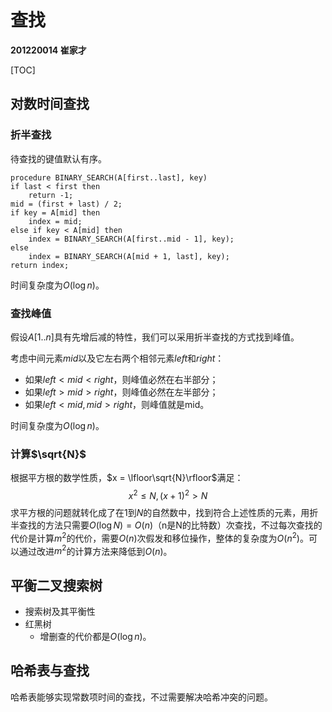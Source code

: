 # 查找

**201220014 崔家才**



[TOC]



## 对数时间查找

### 折半查找

待查找的键值默认有序。

```pseudocode
procedure BINARY_SEARCH(A[first..last], key)
if last < first then
	return -1;
mid = (first + last) / 2;
if key = A[mid] then
	index = mid;
else if key < A[mid] then
	index = BINARY_SEARCH(A[first..mid - 1], key);
else
	index = BINARY_SEARCH(A[mid + 1, last], key);
return index;
```

时间复杂度为$O(\log n)$。

### 查找峰值

假设$A[1..n]$具有先增后减的特性，我们可以采用折半查找的方式找到峰值。

考虑中间元素$mid$以及它左右两个相邻元素$left$和$right$：

- 如果$left < mid < right$，则峰值必然在右半部分；
- 如果$left > mid > right$，则峰值必然在左半部分；
- 如果$left < mid, mid > right$，则峰值就是mid。

时间复杂度为$O(\log n)$。

### 计算$\sqrt{N}$

根据平方根的数学性质，$x = \lfloor\sqrt{N}\rfloor$满足：
$$
x^2 \le N, (x + 1)^2 > N
$$
求平方根的问题就转化成了在$1$到$N$的自然数中，找到符合上述性质的元素，用折半查找的方法只需要$O(\log N) = O(n)$（n是N的比特数）次查找，不过每次查找的代价是计算$m^2$的代价，需要$O(n)$次假发和移位操作，整体的复杂度为$O(n^2)$。可以通过改进$m^2$的计算方法来降低到$O(n)$。



## 平衡二叉搜索树

- 搜索树及其平衡性
- 红黑树
    - 增删查的代价都是$O(\log n)$。



## 哈希表与查找

哈希表能够实现常数项时间的查找，不过需要解决哈希冲突的问题。







